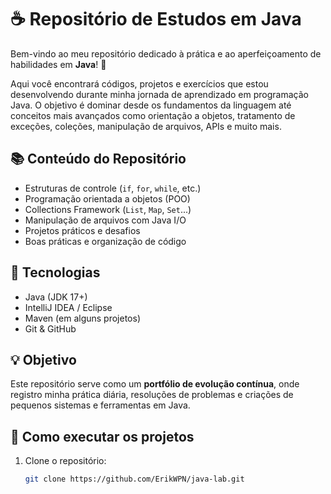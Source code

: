 # ☕ Repositório de Estudos em Java

Bem-vindo ao meu repositório dedicado à prática e ao aperfeiçoamento de habilidades em **Java**! 🚀

Aqui você encontrará códigos, projetos e exercícios que estou desenvolvendo durante minha jornada de aprendizado em programação Java. O objetivo é dominar desde os fundamentos da linguagem até conceitos mais avançados como orientação a objetos, tratamento de exceções, coleções, manipulação de arquivos, APIs e muito mais.

## 📚 Conteúdo do Repositório

- Estruturas de controle (`if`, `for`, `while`, etc.)
- Programação orientada a objetos (POO)
- Collections Framework (`List`, `Map`, `Set`...)
- Manipulação de arquivos com Java I/O
- Projetos práticos e desafios
- Boas práticas e organização de código

## 🚀 Tecnologias

- Java (JDK 17+)
- IntelliJ IDEA / Eclipse
- Maven (em alguns projetos)
- Git & GitHub

## 💡 Objetivo

Este repositório serve como um **portfólio de evolução contínua**, onde registro minha prática diária, resoluções de problemas e criações de pequenos sistemas e ferramentas em Java.

## 📌 Como executar os projetos

1. Clone o repositório:
   ```bash
   git clone https://github.com/ErikWPN/java-lab.git
